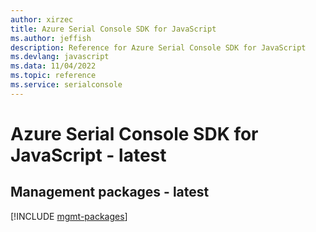 ```yaml
---
author: xirzec
title: Azure Serial Console SDK for JavaScript
ms.author: jeffish
description: Reference for Azure Serial Console SDK for JavaScript
ms.devlang: javascript
ms.data: 11/04/2022
ms.topic: reference
ms.service: serialconsole
---
```

# Azure Serial Console SDK for JavaScript - latest

## Management packages - latest
[!INCLUDE [mgmt-packages](serial-console-mgmt-index.md)]
